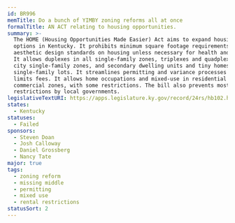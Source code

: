 ```yaml
---
id: BR996
memTitle: Do a bunch of YIMBY zoning reforms all at once
formalTitle: AN ACT relating to housing opportunities.
summary: >-
  The HOME (Housing Opportunities Made Easier) Act aims to expand housing
  options in Kentucky. It prohibits minimum square footage requirements and most
  aesthetic design standards on housing unless necessary for health and safety.
  It allows duplexes in all single-family zones, triplexes and quadplexes in
  city single-family zones, and secondary dwelling units and tiny homes on
  single-family lots. It streamlines permitting and variance processes and
  limits fees. It allows home occupations and mixed-use in residential and
  commercial zones, with some restrictions. The bill also prevents most rental
  restrictions by local governments.
legislativeTextURI: https://apps.legislature.ky.gov/record/24rs/hb102.html
states:
  - Kentucky
statuses:
  - Failed
sponsors:
  - Steven Doan
  - Josh Calloway
  - Daniel Grossberg
  - Nancy Tate
major: true
tags:
  - zoning reform
  - missing middle
  - permitting
  - mixed use
  - rental restrictions
statusSort: 2
---
```

